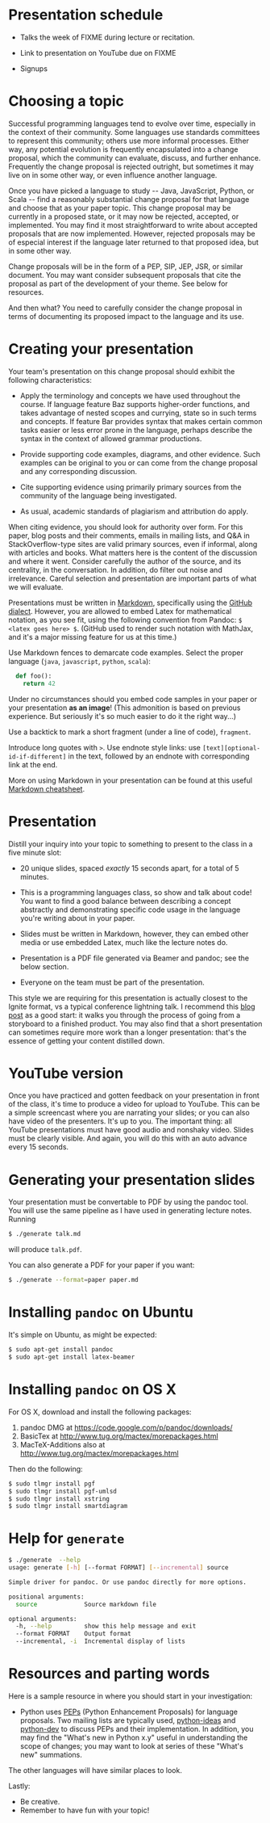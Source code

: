 # Presentation schedule

* Talks the week of FIXME during lecture or recitation.

* Link to presentation on YouTube due on FIXME

* Signups

# Choosing a topic

Successful programming languages tend to evolve over time, especially
in the context of their community. Some languages use standards
committees to represent this community; others use more informal
processes. Either way, any potential evolution is frequently
encapsulated into a change proposal, which the community can evaluate,
discuss, and further enhance. Frequently the change proposal is
rejected outright, but sometimes it may live on in some other way, or
even influence another language.

Once you have picked a language to study -- Java, JavaScript, Python,
or Scala -- find a reasonably substantial change proposal for that
language and choose that as your paper topic. This change proposal may
be currently in a proposed state, or it may now be rejected, accepted,
or implemented. You may find it most straightforward to write about
accepted proposals that are now implemented. However, rejected
proposals may be of especial interest if the language later returned
to that proposed idea, but in some other way.

Change proposals will be in the form of a PEP, SIP, JEP, JSR, or
similar document. You may want consider subsequent proposals that cite
the proposal as part of the development of your theme. See below for
resources.

And then what? You need to carefully consider the change proposal in
terms of documenting its proposed impact to the language and its use.

# Creating your presentation

Your team's presentation on this change proposal should exhibit the following
characteristics:

* Apply the terminology and concepts we have used throughout the
  course. If language feature Baz supports higher-order functions, and
  takes advantage of nested scopes and currying, state so in such
  terms and concepts. If feature Bar provides syntax that makes
  certain common tasks easier or less error prone in the language,
  perhaps describe the syntax in the context of allowed grammar
  productions.

* Provide supporting code examples, diagrams, and other evidence. Such
  examples can be original to you or can come from the change proposal
  and any corresponding discussion.

* Cite supporting evidence using primarily primary sources from the
  community of the language being investigated.

* As usual, academic standards of plagiarism and attribution do apply.

When citing evidence, you should look for authority over form. For
this paper, blog posts and their comments, emails in mailing lists,
and Q&A in StackOverflow-type sites are valid primary sources, even if
informal, along with articles and books. What matters here is the
content of the discussion and where it went. Consider carefully the
author of the source, and its centrality, in the conversation. In
addition, do filter out noise and irrelevance. Careful selection and
presentation are important parts of what we will evaluate.

Presentations must be written in [Markdown][], specifically using the [GitHub
dialect][]. However, you are allowed to embed Latex for mathematical
notation, as you see fit, using the following convention from Pandoc:
`$ <latex goes here> $`. (GitHub used to render such notation with
MathJax, and it's a major missing feature for us at this time.)

Use Markdown fences to demarcate code examples. Select the proper
language (`java`, `javascript`, `python`, `scala`):

  ````python
    def foo():
      return 42
  ````

Under no circumstances should you embed code samples in your paper or
your presentation **as an image**! (This admonition is based on previous
experience. But seriously it's so much easier to do it the right
way...)

Use a backtick to mark a short fragment (under a line of code), `fragment`.

Introduce long quotes with `>`. Use endnote style links: use
`[text][optional-id-if-different]` in the text, followed by an endnote
with corresponding link at the end.

More on using Markdown in your presentation can be found at
this useful [Markdown cheatsheet][].

# Presentation

Distill your inquiry into your topic to something to present to the
class in a five minute slot:

* 20 unique slides, spaced *exactly* 15 seconds apart, for a total of
  5 minutes.

* This is a programming languages class, so show and talk about
  code! You want to find a good balance between describing a concept
  abstractly and demonstrating specific code usage in the language
  you're writing about in your paper.

* Slides must be written in Markdown, however, they can embed other
  media or use embedded Latex, much like the lecture notes do.

* Presentation is a PDF file generated via Beamer and pandoc; see the
  below section.

* Everyone on the team must be part of the presentation.

This style we are requiring for this presentation is actually closest
to the Ignite format, vs a typical conference lightning talk. I
recommend this [blog post][presenting-for-ignite] as a good start: it
walks you through the process of going from a storyboard to a finished
product. You may also find that a short presentation can sometimes
require more work than a longer presentation: that's the essence of
getting your content distilled down.

# YouTube version

Once you have practiced and gotten feedback on your presentation in
front of the class, it's time to produce a video for upload to
YouTube. This can be a simple screencast where you are narrating your
slides; or you can also have video of the presenters. It's up to
you. The important thing: all YouTube presentations must have good
audio and nonshaky video. Slides must be clearly visible. And again,
you will do this with an auto advance every 15 seconds.

# Generating your presentation slides

Your presentation must be convertable to PDF by using the pandoc
tool. You will use the same pipeline as I have used in generating
lecture notes. Running

````bash
$ ./generate talk.md
````

will produce `talk.pdf`.

You can also generate a PDF for your paper if you want:

````bash
$ ./generate --format=paper paper.md
````

# Installing `pandoc` on Ubuntu

It's simple on Ubuntu, as might be expected:

````bash	
$ sudo apt-get install pandoc
$ sudo apt-get install latex-beamer
````

# Installing `pandoc` on OS X

For OS X, download and install the following packages:

1. pandoc DMG at https://code.google.com/p/pandoc/downloads/
2. BasicTex at http://www.tug.org/mactex/morepackages.html
3. MacTeX-Additions also at http://www.tug.org/mactex/morepackages.html

Then do the following:

````bash
$ sudo tlmgr install pgf
$ sudo tlmgr install pgf-umlsd
$ sudo tlmgr install xstring
$ sudo tlmgr install smartdiagram
````

# Help for `generate`

````bash
$ ./generate  --help
usage: generate [-h] [--format FORMAT] [--incremental] source

Simple driver for pandoc. Or use pandoc directly for more options.

positional arguments:
  source             Source markdown file

optional arguments:
  -h, --help         show this help message and exit
  --format FORMAT    Output format
  --incremental, -i  Incremental display of lists
````

# Resources and parting words

Here is a sample resource in where you should start in your investigation:

* Python uses [PEPs][] (Python Enhancement Proposals) for language
  proposals. Two mailing lists are typically used, [python-ideas][]
  and [python-dev][] to discuss PEPs and their implementation. In
  addition, you may find the "What's new in Python x.y" useful in
  understanding the scope of changes; you may want to look at series
  of these "What's new" summations.

The other languages will have similar places to look.

Lastly:

* Be creative.
* Remember to have fun with your topic!

<!-- references -->

[GitHub dialect]: https://help.github.com/articles/github-flavored-markdown
[Markdown]: http://daringfireball.net/projects/markdown/
[Markdown cheatsheet]: https://github.com/adam-p/markdown-here/wiki/Markdown-Cheatsheet
[PEPs]: http://www.python.org/dev/peps/
[presenting-for-ignite]: http://www.speakingaboutpresenting.com/content/fast-ignite-presentation/
[python-dev]: http://mail.python.org/mailman/listinfo/python-dev
[python-ideas]: http://mail.python.org/mailman/listinfo/python-ideas
